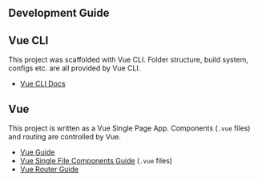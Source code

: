 Development Guide
---

## Vue CLI

This project was scaffolded with Vue CLI. Folder structure, build system, configs etc. are all provided by Vue CLI.

- [Vue CLI Docs](https://cli.vuejs.org/guide/)

## Vue

This project is written as a Vue Single Page App. Components (`.vue` files) and routing are controlled by Vue.

- [Vue Guide](https://vuejs.org/v2/guide/)
- [Vue Single File Components Guide](https://vuejs.org/v2/guide/single-file-components.html) (`.vue` files)
- [Vue Router Guide](https://router.vuejs.org/)
